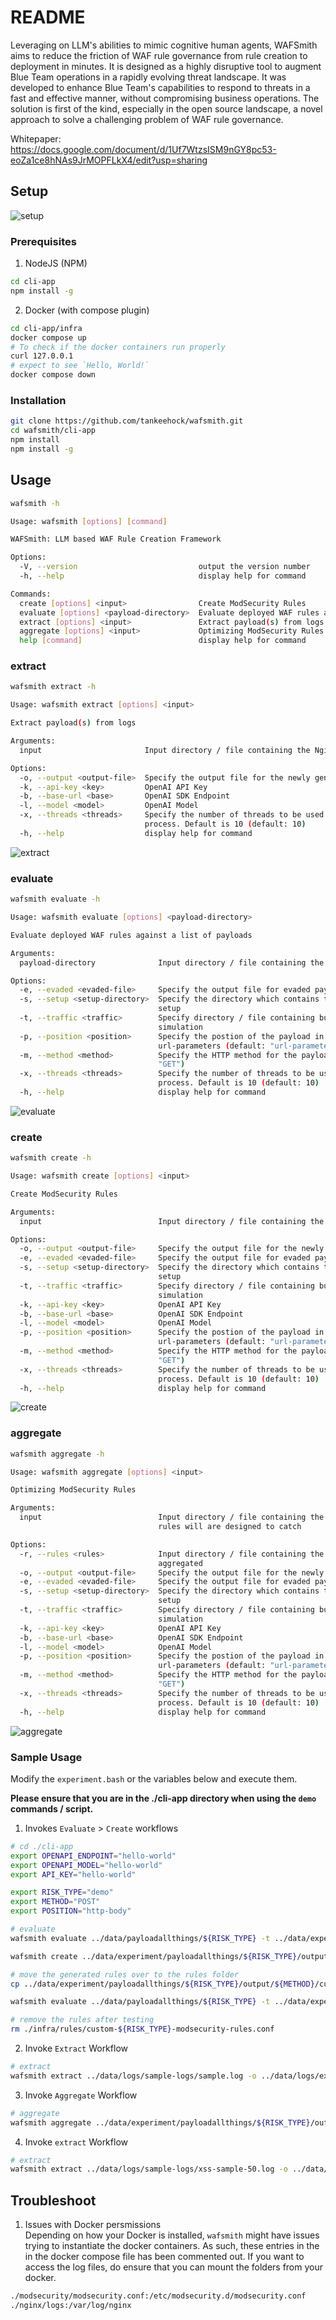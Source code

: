 # README

Leveraging on LLM's abilities to mimic cognitive human agents, WAFSmith aims to reduce the friction of WAF rule governance from rule creation to deployment in minutes. It is designed as a highly disruptive tool to augment Blue Team operations in a rapidly evolving threat landscape. It was developed to enhance Blue Team's capabilities to respond to threats in a fast and effective manner, without compromising business operations. The solution is first of the kind, especially in the open source landscape, a novel approach to solve a challenging problem of WAF rule governance.

Whitepaper: https://docs.google.com/document/d/1Uf7WtzsISM9nGY8pc53-eoZa1ce8hNAs9JrMOPFLkX4/edit?usp=sharing

## Setup

![setup](./wiki/images/setup.gif)

### Prerequisites
1. NodeJS (NPM)

``` bash
cd cli-app
npm install -g
```

2. Docker (with compose plugin)

``` bash
cd cli-app/infra
docker compose up
# To check if the docker containers run properly
curl 127.0.0.1 
# expect to see `Hello, World!`
docker compose down
```

### Installation

```bash
git clone https://github.com/tankeehock/wafsmith.git
cd wafsmith/cli-app
npm install
npm install -g
```

## Usage

``` bash
wafsmith -h

Usage: wafsmith [options] [command]

WAFSmith: LLM based WAF Rule Creation Framework

Options:
  -V, --version                           output the version number
  -h, --help                              display help for command

Commands:
  create [options] <input>                Create ModSecurity Rules
  evaluate [options] <payload-directory>  Evaluate deployed WAF rules against a list of payloads
  extract [options] <input>               Extract payload(s) from logs
  aggregate [options] <input>             Optimizing ModSecurity Rules
  help [command]                          display help for command
```

### extract


``` bash
wafsmith extract -h

Usage: wafsmith extract [options] <input>

Extract payload(s) from logs

Arguments:
  input                       Input directory / file containing the Nginx log files

Options:
  -o, --output <output-file>  Specify the output file for the newly generated rule(s) if any
  -k, --api-key <key>         OpenAI API Key
  -b, --base-url <base>       OpenAI SDK Endpoint
  -l, --model <model>         OpenAI Model
  -x, --threads <threads>     Specify the number of threads to be used during the rule generation
                              process. Default is 10 (default: 10)
  -h, --help                  display help for command
```

![extract](./wiki/images/extract.png)


### evaluate

``` bash
wafsmith evaluate -h

Usage: wafsmith evaluate [options] <payload-directory>

Evaluate deployed WAF rules against a list of payloads

Arguments:
  payload-directory              Input directory / file containing the payloads

Options:
  -e, --evaded <evaded-file>     Specify the output file for evaded payload(s) if any
  -s, --setup <setup-directory>  Specify the directory which contains the docker compose enviornment
                                 setup
  -t, --traffic <traffic>        Specify directory / file containing business traffic content for
                                 simulation
  -p, --position <position>      Specify the postion of the payload in the HTTP request. Default is
                                 url-parameters (default: "url-parameters")
  -m, --method <method>          Specify the HTTP method for the payload. Default is GET. (default:
                                 "GET")
  -x, --threads <threads>        Specify the number of threads to be used during the rule generation
                                 process. Default is 10 (default: 10)
  -h, --help                     display help for command
```

![evaluate](./wiki/images/evaluate.png)

### create

``` bash
wafsmith create -h

Usage: wafsmith create [options] <input>

Create ModSecurity Rules

Arguments:
  input                          Input directory / file containing the payloads

Options:
  -o, --output <output-file>     Specify the output file for the newly generated rule(s) if any
  -e, --evaded <evaded-file>     Specify the output file for evaded payload(s) if any
  -s, --setup <setup-directory>  Specify the directory which contains the docker compose enviornment
                                 setup
  -t, --traffic <traffic>        Specify directory / file containing business traffic content for
                                 simulation
  -k, --api-key <key>            OpenAI API Key
  -b, --base-url <base>          OpenAI SDK Endpoint
  -l, --model <model>            OpenAI Model
  -p, --position <position>      Specify the postion of the payload in the HTTP request. Default is
                                 url-parameters (default: "url-parameters")
  -m, --method <method>          Specify the HTTP method for the payload. Default is GET. (default:
                                 "GET")
  -x, --threads <threads>        Specify the number of threads to be used during the rule generation
                                 process. Default is 10 (default: 10)
  -h, --help                     display help for command

```

![create](./wiki/images/create.png)

### aggregate

``` bash
wafsmith aggregate -h

Usage: wafsmith aggregate [options] <input>

Optimizing ModSecurity Rules

Arguments:
  input                          Input directory / file containing the list of payloads that the
                                 rules will are designed to catch

Options:
  -r, --rules <rules>            Input directory / file containing the list of rules that will be
                                 aggregated
  -o, --output <output-file>     Specify the output file for the newly generated rule(s) if any
  -e, --evaded <evaded-file>     Specify the output file for evaded payload(s) if any
  -s, --setup <setup-directory>  Specify the directory which contains the docker compose enviornment
                                 setup
  -t, --traffic <traffic>        Specify directory / file containing business traffic content for
                                 simulation
  -k, --api-key <key>            OpenAI API Key
  -b, --base-url <base>          OpenAI SDK Endpoint
  -l, --model <model>            OpenAI Model
  -p, --position <position>      Specify the postion of the payload in the HTTP request. Default is
                                 url-parameters (default: "url-parameters")
  -m, --method <method>          Specify the HTTP method for the payload. Default is GET. (default:
                                 "GET")
  -x, --threads <threads>        Specify the number of threads to be used during the rule generation
                                 process. Default is 10 (default: 10)
  -h, --help                     display help for command
```

![aggregate](./wiki/images/aggregate.png)

### Sample Usage

Modify the `experiment.bash` or the variables below and execute them.

__Please ensure that you are in the ./cli-app directory when using the `demo` commands / script.__

1. Invokes `Evaluate` > `Create` workflows 

``` bash
# cd ./cli-app
export OPENAPI_ENDPOINT="hello-world"
export OPENAPI_MODEL="hello-world"
export API_KEY="hello-world"

export RISK_TYPE="demo"
export METHOD="POST"
export POSITION="http-body"

# evaluate
wafsmith evaluate ../data/payloadallthings/${RISK_TYPE} -t ../data/experiment/business-traffic/ -s ./infra -e ../data/experiment/payloadallthings/${RISK_TYPE}/output/${METHOD}/evaded-payloads.txt -m ${METHOD} -p ${POSITION}

wafsmith create ../data/experiment/payloadallthings/${RISK_TYPE}/output/${METHOD}/evaded-payloads.txt -t ../data/experiment/business-traffic/ -s ./infra -o ../data/experiment/payloadallthings/${RISK_TYPE}/output/${METHOD}/custom-${RISK_TYPE}-modsecurity-rules.conf -e ../data/experiment/payloadallthings/${RISK_TYPE}/output/${METHOD}/evaded-after-rule-creation.txt -k ${API_KEY} -b ${OPENAPI_ENDPOINT} -l ${OPENAPI_MODEL} -m ${METHOD} -p ${POSITION} -x 50

# move the generated rules over to the rules folder
cp ../data/experiment/payloadallthings/${RISK_TYPE}/output/${METHOD}/custom-${RISK_TYPE}-modsecurity-rules.conf ./infra/rules/custom-${RISK_TYPE}-modsecurity-rules.conf

wafsmith evaluate ../data/payloadallthings/${RISK_TYPE} -t ../data/experiment/business-traffic/ -s ./infra -e ../data/experiment/payloadallthings/${RISK_TYPE}/output/${METHOD}/evaded-payloads-after-rules-creation.txt -m ${METHOD} -p ${POSITION}

# remove the rules after testing
rm ./infra/rules/custom-${RISK_TYPE}-modsecurity-rules.conf
```

2. Invoke `Extract` Workflow

``` bash
# extract
wafsmith extract ../data/logs/sample-logs/sample.log -o ../data/logs/extracted-payloads/sample-extract.txt -k ${API_KEY} -b ${OPENAPI_ENDPOINT} -l ${OPENAPI_MODEL}
```

3. Invoke `Aggregate` Workflow

``` bash
# aggregate
wafsmith aggregate ../data/experiment/payloadallthings/${RISK_TYPE}/output/${METHOD}/evaded-payloads.txt -r ../data/experiment/payloadallthings/${RISK_TYPE}/output/${METHOD}/custom-${RISK_TYPE}-modsecurity-rules.conf -t ../data/experiment/business-traffic/ -s ./infra -o ../data/experiment/payloadallthings/${RISK_TYPE}/output/${METHOD}/custom-${RISK_TYPE}-modsecurity-rules-aggregated.conf -e ../data/experiment/payloadallthings/${RISK_TYPE}/output/${METHOD}/evaded-after-aggregation.txt -k ${API_KEY} -b ${OPENAPI_ENDPOINT} -l ${OPENAPI_MODEL} -m ${METHOD} -p ${POSITION} -x 50
```

4. Invoke `extract` Workflow

``` bash
# extract
wafsmith extract ../data/logs/sample-logs/xss-sample-50.log -o ../data/logs/extracted-payloads/xss-sample-50.txt -k ${API_KEY} -b ${OPENAPI_ENDPOINT} -l ${OPENAPI_MODEL}
```

## Troubleshoot

1. Issues with Docker persmissions  
Depending on how your Docker is installed, `wafsmith` might have issues trying to instantiate the docker containers. As such, these entries in the in the docker compose file has been commented out. If you want to access the log files, do ensure that you can mount the folders from your docker. 

``` bash
./modsecurity/modsecurity.conf:/etc/modsecurity.d/modsecurity.conf
./nginx/logs:/var/log/nginx
```